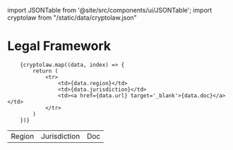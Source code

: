 import JSONTable from '@site/src/components/ui/JSONTable';
import cryptolaw from "/static/data/cryptolaw.json"

# Legal Framework

  <table>
		<tr>
			<td>Region</td>
			<td>Jurisdiction</td>
			<td>Doc</td>
		</tr>
	
		{cryptolaw.map((data, index) => {
			return (
				<tr>
					<td>{data.region}</td>
					<td>{data.jurisdiction}</td>
					<td><a href={data.url} target='_blank'>{data.doc}</a></td>
				</tr>
			)
		})}
    
  </table>

